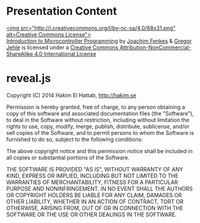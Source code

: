 # Presentation Content
[<img src="http://i.creativecommons.org/l/by-nc-sa/4.0/88x31.png" alt=Creative Commons License">](http://creativecommons.org/licenses/by-nc-sa/4.0/)  
[Introduction to Microcontroller Programming](https://github.com/shackspace/uc-basics)
by [Joachim Fenkes](https://github.com/dop3j0e/) & [Gregor Jehle](https://github.com/hdznrrd/) 
is licensed under a 
[Creative Commons Attribution-NonCommercial-ShareAlike 4.0 International License](http://creativecommons.org/licenses/by-nc-sa/4.0/)

# reveal.js
Copyright (C) 2014 Hakim El Hattab, http://hakim.se

Permission is hereby granted, free of charge, to any person obtaining a copy
of this software and associated documentation files (the "Software"), to deal
in the Software without restriction, including without limitation the rights
to use, copy, modify, merge, publish, distribute, sublicense, and/or sell
copies of the Software, and to permit persons to whom the Software is
furnished to do so, subject to the following conditions:

The above copyright notice and this permission notice shall be included in
all copies or substantial portions of the Software.

THE SOFTWARE IS PROVIDED "AS IS", WITHOUT WARRANTY OF ANY KIND, EXPRESS OR
IMPLIED, INCLUDING BUT NOT LIMITED TO THE WARRANTIES OF MERCHANTABILITY,
FITNESS FOR A PARTICULAR PURPOSE AND NONINFRINGEMENT. IN NO EVENT SHALL THE
AUTHORS OR COPYRIGHT HOLDERS BE LIABLE FOR ANY CLAIM, DAMAGES OR OTHER
LIABILITY, WHETHER IN AN ACTION OF CONTRACT, TORT OR OTHERWISE, ARISING FROM,
OUT OF OR IN CONNECTION WITH THE SOFTWARE OR THE USE OR OTHER DEALINGS IN
THE SOFTWARE.
